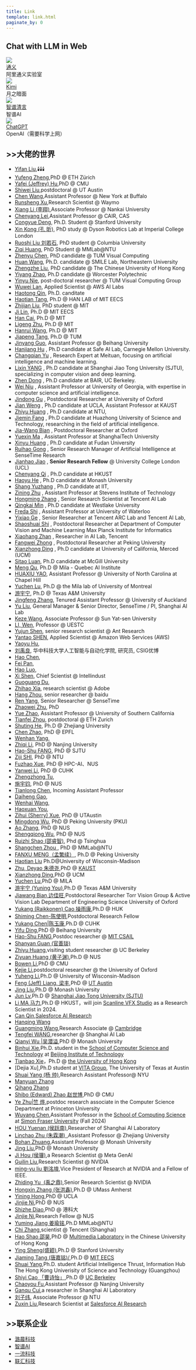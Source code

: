 ```yaml
---
title: Link
template: link.html
paginate_by: 0
---
```

## Chat with LLM in Web

<div class="post-body">
   <div id="links">
      <div class="links-content">
         <div class="link-navigation">
         	<!-- ------------------ -->
            <div class="card">
               <img class="ava" src="https://acd-assets.alicdn.com/acd_work/tongyi-portal/assets/logo.svg" />
               <div class="card-header">
                  <div>
                     <a href="https://tongyi.aliyun.com/qianwen/">通义</a>
                  </div>
                  <div class="info">阿里通义实验室</div>
               </div>
            </div>
            <!-- kimi -->
            <div class="card">
               <img class="ava" src="https://encrypted-tbn0.gstatic.com/images?q=tbn:ANd9GcSUKvIBuPnlnobZMz2mUiAiJvQztxjK-s5Hsw&s" />
               <div class="card-header">
                  <div>
                     <a href="https://kimi.moonshot.cn/">Kimi</a>
                  </div>
                  <div class="info">月之暗面</div>
               </div>
            </div>
            <!-- zhipu -->
            <div class="card">
               <img class="ava" src="https://is1-ssl.mzstatic.com/image/thumb/Purple221/v4/13/82/e9/1382e91b-362d-21c3-f06e-b8664cbebf13/AppIcon-0-0-1x_U007ephone-0-0-85-220.png/217x0w.webp" />
               <div class="card-header">
                  <div>
                     <a href="https://chatglm.cn/">智谱清言</a>
                  </div>
                  <div class="info">智谱AI</div>
               </div>
            </div>
            <!-- chatgpt -->
            <div class="card">
               <img class="ava" src="https://static.vecteezy.com/system/resources/previews/021/608/790/original/chatgpt-logo-chat-gpt-icon-on-black-background-free-vector.jpg" />
               <div class="card-header">
                  <div>
                     <a href="https://chatgpt.com/">ChatGPT</a>
                  </div>
                  <div class="info">OpenAI（需要科学上网）</div>
               </div>
            </div>
         </div>
      </div>
   </div>
</div>


## >>大佬的世界

- [Yifan Liu](https://github.com/irfanICMLL),🕯️🕯️🕯️
- [Yufeng Zheng](https://ait.ethz.ch/people/zhengyuf),PhD @ ETH Zürich
- [Yafei (Jeffrey) Hu](https://jeffreyyh.github.io),PhD @ CMU
- [Shiwei Liu](https://shiweiliuiiiiiii.github.io/),postdoctoral @ UT Austin
- [Chen Wang](https://sairlab.org/team/chen/),Assistant Professor @ New York at Buffalo
- [Runsheng Xu](https://derrickxunu.github.io),Research Scientist @ Waymo
- [Xiang Li (李翔)](http://implus.github.io),Associate Professor @ Nankai University
- [Chenyang Lei](https://chenyanglei.github.io),Assistant Professor @ CAIR, CAS
- [Congyue Deng](https://cs.stanford.edu/~congyue/),  Ph.D. Student @ Stanford University
- [Xin Kong (孔 昕)](https://kxhit.github.io/),  PhD study @ Dyson Robotics Lab at Imperial College London
- [Ruoshi Liu 刘若石](https://ruoshiliu.github.io/),  PhD student @ Columbia University
- [Ziqi Huang](https://ziqihuangg.github.io/),  PhD Student @ MMLab@NTU
- [Zhenyu Chen](https://daveredrum.github.io/),  PhD candidate @ TUM Visual Computing
- [Huan Wang](https://huanwang.tech/),  Ph.D. candidate @ SMILE Lab,  Northeastern University
- [Zhengzhe Liu](https://liuzhengzhe.github.io/),  PhD candidate @ The Chinese University of Hong Kong
- [Yiyang Zhao](https://www.zhaoyiyang.me/),  Ph.D candidate @ Worcester Polytechnic
- [Yinyu Nie](https://yinyunie.github.io/Publications),  post-doctoral researcher @ TUM Visual Computing Group
- [Wuwei Lan](https://scholar.google.com/citations?user=rpOgHRMAAAAJ&hl=en),  Applied Scientist @ AWS AI Labs
- [Haotong Qin](https://htqin.github.io/),  Ph.D. canditate
- [Haotian Tang](http://kentang.net/),  Ph.D @ HAN LAB of MIT EECS
- [Zhijian Liu](https://zhijianliu.com/),  PhD student @ MIT
- [Ji Lin](https://www.linji.me/),  Ph.D @ MIT EECS
- [Han Cai](https://han-cai.github.io/),  Ph.D @ MIT
- [Ligeng Zhu](https://lzhu.me/),  Ph.D @ MIT
- [Hanrui Wang](https://hanruiwang.me/),  Ph.D @ MIT
- [Jiapeng Tang](https://tangjiapeng.github.io/),  Ph.D @ TUM
- [Jinyang Guo](https://jinyangguo.github.io/),  Assistant Professor @ Beihang University
- [Hanjiang Hu](https://hanjianghu.net/) , Ph.D candidate at Safe AI Lab,  Carnegie Mellon University.
- [Changqian Yu](https://www.changqianyu.me/) , Research Expert at Meituan,  focusing on artificial intelligence and machine learning.
- [Lixin YANG](https://lixiny.github.io/) , Ph.D candidate at Shanghai Jiao Tong University (SJTU),  specializing in computer vision and deep learning.
- [Zhen Dong](https://dong-zhen.com/) , Ph.D candidate at BAIR,  UC Berkeley.
- [Wei Niu](https://www.niuwei.info/#about) , Assistant Professor at University of Georgia,  with expertise in computer science and artificial intelligence.
- [Jindong Gu](https://jindonggu.github.io/) , Postdoctoral Researcher at University of Oxford
- [Jian Weng](https://were.github.io/) , Ph.D candidate at UCLA,  Assistant Professor at KAUST
- [Zhiyu Huang](https://mczhi.github.io/) , Ph.D candidate at NTU, 
- [Jiemin Fang](https://jaminfong.cn/) , Ph.D candidate at Huazhong University of Science and Technology,  researching in the field of artificial intelligence.
- [Jia-Wang Bian](https://jwbian.net/) , Postdoctoral Researcher at Oxford
- [Yuexin Ma](http://yuexinma.me/index.html) , Assistant Professor at ShanghaiTech University
- [Xinyu Huang](https://xinyu1205.github.io/) , Ph.D candidate at Fudan University
- [Ruihao Gong](https://xhplus.github.io/) , Senior Research Manager of Artificial Intelligence at SenseTime Research
- [Jianhao Jiao](https://gogojjh.github.io/) , **Senior Research Fellow** @ University College London (UCL)
- [Chenyang Qi](https://chenyangqiqi.github.io/) , Ph.D candidate at HKUST
- [Haoyu He](https://charles-haoyuhe.github.io/) , Ph.D candidate at Monash University
- [Shang Yuzhang](https://42shawn.github.io/) , Ph.D candidate at IIT, 
- [Zining Zhu](https://www.cs.toronto.edu/~zining/) , Assistant Professor at Stevens Institute of Technology
- [Hongming Zhang](https://panda0881.github.io/Hongming_Homepage/) , Senior Research Scientist at Tencent AI Lab
- [Qingkai Min](https://taolusi.github.io/qingkai_min/) , Ph.D candidate at Westlake University
- [Freda Shi](https://home.ttic.edu/~freda/) , Assistant Professor at University of Waterloo
- [Yixiao Ge](https://geyixiao.com/) , Senior Researcher at Tencent ARC Lab and Tencent AI Lab, 
- [Shaoshuai Shi](https://shishaoshuai.com/) , Postdoctoral Researcher at Department of Computer Vision and Machine Learning Max Planck Institute for Informatics
- [Xiaohang Zhan](https://xiaohangzhan.github.io/) , Researcher in AI Lab,  Tencent
- [Fangwei Zhong](http://fangweizhong.xyz/) , Postdoctoral Researcher at Peking University
- [Xianzhong Ding](https://dingxianzhong.github.io/) , Ph.D candidate at University of California,  Merced (UCM)
- [Sitao Luan](https://luansitao.wixsite.com/mysite),  Ph.D candidate at McGill University
- [Meng Qu](https://mnqu.github.io/),  Ph.D @ Mila - Quebec AI Institute
- [HUAXIU YAO](https://www.huaxiuyao.io/),  Assistant Professor @ University of North Carolina at Chapel Hill
- [Yuchen Lu](http://jackhaha363.github.io/),  Ph.D @ the Mila lab of University of Montreal
- [游宇宁](https://yyou1996.github.io/),  Ph.D @ Texas A&M University
- [Jingfeng Zhang](https://zjfheart.github.io/),  Tenured Assistant Professor @ University of Auckland
- [Yu Liu](https://liuyu.us/),  General Manager & Senior Director,  SenseTime / PI,  Shanghai AI Lab
- [Keze Wang](https://kezewang.com/#),  Associate Professor @ Sun Yat-sen University
- [LI,  Wen](https://wenli-vision.github.io/),  Professor @ UESTC
- [Yujun Shen](https://shenyujun.github.io/),  senior research scientist @ Ant Research
- [Yantao SHEN](https://yantaoshen.github.io/),  Applied Scientist @ Amazon Web Services (AWS)
- [Yaoyu Hu](http://www.huyaoyu.com/),  
- [刘禹良](http://faculty.hust.edu.cn/liuyuliang/zh_CN/index.htm),  华中科技大学人工智能与自动化学院, 研究员, CSIG优博
- [Hao Chen](https://stan-haochen.github.io/),  
- [Fei Pan](https://sites.google.com/view/feipan/home),  
- [Hao Luo](http://luohao.site/),  
- [Xi Shen](https://xishen0220.github.io/),  Chief Scientist @ Intellindust
- [Guoguang Du](https://georgedu.github.io/),  
- [Zhihao Xia](https://likesum.github.io/),  research scientist @ Adobe
- [Hang Zhou](https://hangz-nju-cuhk.github.io/),  senior researcher @ baidu
- [Ren Yang](https://renyang-home.github.io/),  Senior Researcher @ SenseTime 
- [Zhaowei Zhu](https://users.soe.ucsc.edu/~zhaoweizhu/),  PhD
- [Yue Zhao](https://viterbi-web.usc.edu/~yzhao010/),  Assistant Professor @ University of Southern California
- [Tianfei Zhou](https://www.tfzhou.com/),  postdoctoral @ ETH Zurich
- [Shuting He](https://heshuting555.github.io/),  Ph.D @ Zhejiang University
- [Chen Zhao](https://sailor-z.github.io/),  PhD @ EPFL
- [Wenhan Yang](https://flyywh.github.io/index.html),  
- [Zhiqi Li](https://zhiqi-li.github.io/),  PhD @ Nanjing University
- [Hao-Shu FANG](https://fang-haoshu.github.io/),  PhD @ SJTU
- [Ziji SHI](https://zijishi.xyz/),  PhD @ NTU
- [Fuzhao Xue](https://xuefuzhao.github.io/),  PhD @ HPC-AI、NUS
- [Yanwei Li](https://yanwei-li.com/),  PhD @ CUHK
- [Zhengzhong Tu](https://github.com/vztu),  
- [施宇钧](https://yujun-shi.github.io),  PhD @ NUS
- [Tianlong Chen](https://tianlong-chen.github.io/),  Incoming Assistant Professor
- [Daiheng Gao](https://tomguluson92.github.io),  
- [Wenhai Wang](https://whai362.github.io),  
- [Haoxuan You](https://hxyou.github.io/),  
- [Zihui (Sherry) Xue](https://zihuixue.github.io/),  PhD @ UTAustin
- [Mingdong Wu](https://aaronanima.github.io/),  PhD @ Peking University (PKU)
- [Ao Zhang](https://waxnkw.github.io/),  PhD @ NUS
- [Shengqiong Wu](https://chocowu.github.io/),  PhD @ NUS
- [ Ruizhi Shao (邵睿智)](https://dsaurus.github.io/saurus/),  Phd @ Tsinghua
- [ Shangchen Zhou ](https://shangchenzhou.com/),  PhD @ MMLab@NTU
- [ FANXU MENG（孟繁续）](https://fxmeng.github.io),  Ph.D @ Peking University
- [Haotian Liu](https://hliu.cc) Ph.D@University of Wisconsin-Madison
- [Zhu, Deyao 朱德尧](https://tsutikgiau.github.io),PhD @ [KAUST](https://cemse.kaust.edu.sa/vcc)
- [Xianzhong Ding](https://dingxianzhong.github.io),PhD @ UCM
- [Yuchen Lu](http://jackhaha363.github.io/),PhD @ MILA
- [游宇宁 (Yuning You)](https://yyou1996.github.io/),Ph.D @ Texas A&M University
- [Jiawang Bian,边佳旺](https://jwbian.net),Postdoctoral Researcher  Torr Vision Group & Active Vision Lab Department of Engineering Science University of Oxford
- [Yukang (Raikkonen) Cao   操雨康](https://yukangcao.github.io),Ph.D @ HUK
- [Shiming Chen-陈使明](https://shiming-chen.github.io/),Postdoctoral Research Fellow
- [Yukang Chen|陈玉康](https://yukangchen.com/),Ph.D  @ CUHK
- [Yifu Ding](https://yifu-ding.github.io),PhD @ Beihang University
- [Hao-Shu FANG](https://fang-haoshu.github.io/),Postdoc researcher @ [MIT CSAIL](https://www.csail.mit.edu/)
- [Shanyan Guan (官善琰)](https://syguan96.github.io/)
- [Zhiyu Huang](https://mczhi.github.io/),visiting student researcher @  UC Berkeley
- [Ziyuan Huang (黄子渊)](https://huang-ziyuan.github.io/),Ph.D @ NUS
- [Bowen Li](https://jaraxxus-me.github.io/),PhD @ CMU 
- [Kejie Li](https://likojack.github.io/kejieli/#/home),postdoctoral researcher @ the University of Oxford
- [Yuheng Li](https://yuheng-li.github.io/),Ph.D @ University of Wisconsin-Madison
- [Feng (Jeff) Liang, 梁丰](https://jeff-liangf.github.io/),PhD @ [UT Austin](https://www.utexas.edu/)
- [Jing Liu](https://jing-liu.com/),Ph.D @  Monash University
- [Jun Lv](https://lyuj1998.github.io/),Ph.D @  [Shanghai Jiao Tong University (SJTU)](https://www.sjtu.edu.cn/)
- [Li MA 马力](https://limacv.github.io/homepage/),Ph.D @ HKUST，will join [Scanline VFX Studio](https://www.scanlinevfx.com/) as a Research Scientist in 2024.
- [Can Qin](https://canqin.tech/),[Salesforce AI Research](https://www.salesforceairesearch.com/)
- [Hanqing Wang](https://hanqingwangai.github.io/)
- [Guangming Wang](https://guangmingw.github.io/),Research Associate @ [Cambridge](https://www.cam.ac.uk/)
- [Tengfei WANG](https://tengfei-wang.github.io/),researcher @ Shanghai AI Lab
- [Qianyi Wu |吴潜溢](https://wuqianyi.top/),PhD @ Monash University
- [Binhui Xie](https://binhuixie.github.io/),Ph.D. student in the [School of Computer Science and Technology](https://cs.bit.edu.cn/) at [Beijing Institute of Technology](https://english.bit.edu.cn/)
- [Tianbao Xie](https://tianbaoxie.com/)，Ph.D @ [the University of Hong Kong](https://www.hku.hk/)
- [Dejia Xu],Ph.D student at [VITA Group](https://vita-group.github.io/), The University of Texas at Austin
- [Shuai Yang (杨 帅)](https://williamyang1991.github.io/),Research Assistant Professor@ NYU
- [Manyuan Zhang](https://manyuan97.github.io/)
- [Qihang Zhang](https://zqh0253.github.io/)
- [Shibo (Edward) Zhao 赵世博](https://shibowing.github.io/),PhD @ CMU
- [Ye Zhu|竺 烨](https://l-yezhu.github.io/),postdoc research associate in the Computer Science Department at Princeton University
- [Wuyang Chen](https://chenwydj.github.io/),Assistant Professor in the [School of Computing Science](https://www.sfu.ca/computing.html) at [Simon Fraser University](https://www.sfu.ca/) (Fall 2024)
- [HOU Yuenan (侯跃南)](https://cardwing.github.io/),Researcher of Shanghai AI Laboratory
- [Linchao Zhu (朱霖潮) ](https://ffmpbgrnn.github.io/),Assistant Professor @  Zhejiang University
- [Bohan Zhuang](https://bohanzhuang.github.io),Assistant Professor @ Monash University
- [Jing Liu](https://jing-liu.com/),PhD @ Monash University
- [Ji Hou (侯骥)](https://sekunde.github.io/),a Research Scientist @ Meta GenAI
- [Guilin Liu](https://liuguilin1225.github.io/),Research Scientist @ NVIDIA
- [ming-yu liu 劉洺堉](https://mingyuliu.net/#),Vice President of Research at NVIDIA and a Fellow of IEEE.
- [Zhiding Yu  (禹之鼎)](https://chrisding.github.io/),Senior Research Scientist @ NVIDIA
- [Hongxin Zhang (张洪鑫)](https://icefoxzhx.github.io),Ph.D @ UMass Amherst
- [Yining Hong](https://evelinehong.github.io/),PhD @ UCLA
- [Jinjie Ni](https://jinjie.one),PhD @ NUS
- [Shizhe Diao](https://shizhediao.github.io/),PhD @ 港科大
- [Jinjie Ni](https://jinjie.one),Research Fellow @ NUS
- [Yuming Jiang 姜瑜铭](https://yumingj.github.io/),Ph.D MMLab@NTU
- [Chi Zhang](https://icoz69.github.io/),scientist @ Tencent (Shanghai)
- [Hao Shao   邵昊](http://hao-shao.com/),PhD @ [Multimedia Laboratory](http://mmlab.ie.cuhk.edu.hk/) in the Chinese University of Hong Kong
- [Ying Sheng(盛颖)](https://sites.google.com/view/yingsheng/home),Ph.D @ Stanford University
- [Jiaming Tang (唐嘉铭)/](https://jiamingtang.me/),Ph.D @ [MIT EECS](https://www.eecs.mit.edu/)
- [Shuai Yang](https://andysonys.github.io/),Ph.D. student Artificial Intelligence Thrust, Information Hub The Hong Kong Univerisity of Science and Technology (Guangzhou)
- [Shiyi Cao 「曹诗怡」](https://shiyicao.com/),Ph.D @ [UC Berkeley ](https://eecs.berkeley.edu/)
- [Chaoyou Fu](https://bradyfu.github.io/),Assistant Professor @ Nanjing University
- [Ganqu Cui](https://cgq15.github.io/),a researcher in Shanghai AI Laboratory
- [刘子纬](https://liuziwei7.github.io/), Associate Professor @ NTU
- [Zuxin Liu](https://zuxin.me/),Research Scientist at [Salesforce AI Research](https://www.salesforceairesearch.com/)


## >>联系企业

- [ 潞晨科技](https://www.luchentech.com/) 
- [ 智谱AI](https://www.zhipuai.cn/)
- [ 一流科技](https://www.oneflow.org/index.html)
- [ 联汇科技](https://www.hzlh.com/)